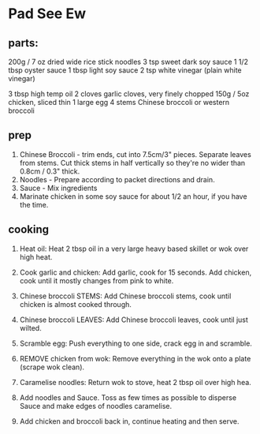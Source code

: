 # Pad See Ew

## parts:
200g / 7 oz dried wide rice stick noodles
3 tsp sweet dark soy sauce 
1 1/2 tbsp oyster sauce 
1 tbsp light soy sauce
2 tsp white vinegar (plain white vinegar) 

3 tbsp high temp oil
2 cloves garlic cloves, very finely chopped 
150g / 5oz chicken, sliced thin
1 large egg 
4 stems Chinese broccoli or western broccoli

## prep
1. Chinese Broccoli - trim ends, cut into 7.5cm/3" pieces. Separate leaves from stems. Cut thick stems in half vertically so they're no wider than 0.8cm / 0.3" thick.    
2. Noodles - Prepare according to packet directions and drain.    
3. Sauce - Mix ingredients   
4. Marinate chicken in some soy sauce for about 1/2 an hour,  if you have the time.   

## cooking
1. Heat oil: Heat 2 tbsp oil in a very large heavy based skillet or wok over high heat.   
2. Cook garlic and chicken: Add garlic, cook for 15 seconds. Add chicken, cook until it mostly changes from pink to white.    
3. Chinese broccoli STEMS: Add Chinese broccoli stems, cook until chicken is almost cooked through.    
4. Chinese broccoli LEAVES: Add Chinese broccoli leaves, cook until just wilted.    
5. Scramble egg: Push everything to one side, crack egg in and scramble.    
6. REMOVE chicken from wok: Remove everything in the wok onto a plate (scrape wok clean).    

7. Caramelise noodles: Return wok to stove, heat 2 tbsp oil over high hea.    
8. Add noodles and Sauce. Toss as few times as possible to disperse Sauce and make edges of noodles caramelise.   

9. Add chicken and broccoli back in, continue heating and then serve.   
